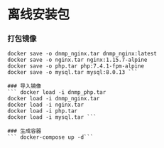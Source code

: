 # 离线安装包
### 打包镜像
``` docker save -o dnmp_php.tar dnmp_php:latest
docker save -o dnmp_nginx.tar dnmp_nginx:latest
docker save -o nginx.tar nginx:1.15.7-alpine
docker save -o php.tar php:7.4.1-fpm-alpine
docker save -o mysql.tar mysql:8.0.13 ```

### 导入镜像
``` docker load -i dnmp_php.tar
docker load -i dnmp_nginx.tar
docker load -i nginx.tar
docker load -i php.tar
docker load -i mysql.tar ```

### 生成容器
``` docker-compose up -d```
